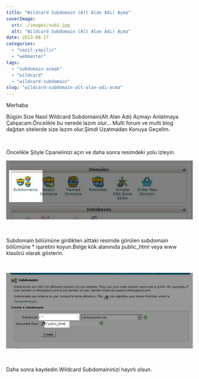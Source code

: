 ```yaml
---
title: "Wildcard Subdomain (Alt Alan Adı) Açma"
coverImage:
  src: ./images/sub1.jpg
  alt: "Wildcard Subdomain (Alt Alan Adı) Açma"
date: 2013-08-17
categories: 
  - "nasil-yapilir"
  - "webmaster"
tags: 
  - "subdomain-acmak"
  - "wildcard"
  - "wildcard-subdomain"
slug: "wildcard-subdomain-alt-alan-adi-acma"
---
```


Merhaba

Bügün Size Nasıl Wildcard Subdomain(Alt Alan Adı) Açmayı Anlatmaya Çalışacam.Öncelikle bu nerede lazım olur… Multi forum ve multi blog dağıtan sitelerde size lazım olur.Şimdi Uzatmadan Konuya Geçelim.

 

Öncelikle Şöyle Cpanelinizi açın ve daha sonra resimdeki yolu izleyin.

![wilca](images/sub1.jpg)

 

Subdomain bölümüne girdikten alttaki resimde görülen subdomain bölümüne \* işaretini koyun.Belge kök alanınıda public\_html veya www klasörü olarak gösterin.

 

![wilcard](images/wildcardsub1.jpg)

 

Daha sonra kaydedin.Wildcard Subdomaininizi hayırlı olsun.
